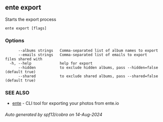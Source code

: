## ente export

Starts the export process

```
ente export [flags]
```

### Options

```
      --albums strings   Comma-separated list of album names to export
      --emails strings   Comma-separated list of emails to export files shared with
  -h, --help             help for export
      --hidden           to exclude hidden albums, pass --hidden=false (default true)
      --shared           to exclude shared albums, pass --shared=false (default true)
```

### SEE ALSO

* [ente](ente.md)	 - CLI tool for exporting your photos from ente.io

###### Auto generated by spf13/cobra on 14-Aug-2024
